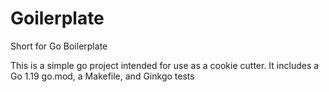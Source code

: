 # Goilerplate

Short for Go Boilerplate

This is a simple go project intended for use as a cookie cutter. It includes a Go 1.19 go.mod, a Makefile, and Ginkgo tests
